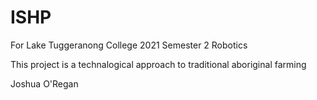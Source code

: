 # ISHP
For Lake Tuggeranong College 2021 Semester 2 Robotics

This project is a technalogical approach to traditional aboriginal farming

Joshua O'Regan
